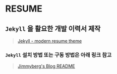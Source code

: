 # RESUME
## `Jekyll` 을 활요한 개발 이력서 제작
> [Jekyll - modern resume theme](https://github.com/sproogen/modern-resume-theme)

### `Jekyll` 설치 방법 또는 구동 방법은 아래 링크 참고
> [Jimmyberg's Blog README](https://github.com/JiYoonKimjimmy/JiYoonKimjimmy.github.io/blob/main/README.md)

